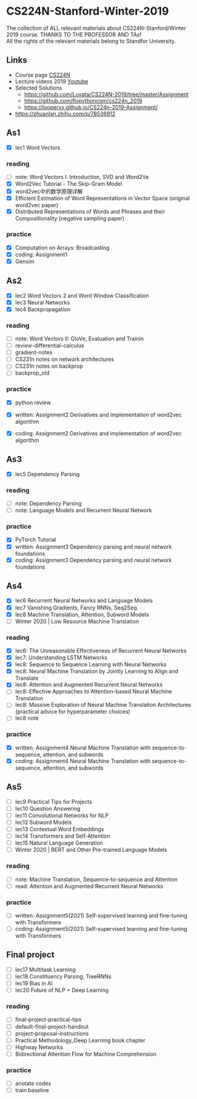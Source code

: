 # CS224N-Stanford-Winter-2019
The collection of ALL relevant materials about CS224N-Stanford/Winter 2019 course. THANKS TO THE PROFESSOR AND TAs!  
All the rights of the relevant materials belong to Standfor University.  

## Links
- Course page [CS224N](http://web.stanford.edu/class/cs224n/)
- Lecture videos 2019 [Youtube](https://www.youtube.com/playlist?list=PLoROMvodv4rOhcuXMZkNm7j3fVwBBY42z)
- Selected Solutions
  - https://github.com/Luvata/CS224N-2019/tree/master/Assignment
  - https://github.com/flypythoncom/cs224n_2019
  - https://looperxx.github.io/CS224n-2019-Assignment/
- https://zhuanlan.zhihu.com/p/78536912

## As1
- [x] lec1 Word Vectors

### reading
- [ ] note: Word Vectors I: Introduction, SVD and Word2Ve
&nbsp;
- [x] Word2Vec Tutorial - The Skip-Gram Model
- [x] word2vec中的数学原理详解
- [x] Efficient Estimation of Word Representations in Vector Space (original word2vec paper)
- [x] Distributed Representations of Words and Phrases and their Compositionality (negative sampling paper)

### practice
- [x] Computation on Arrays: Broadcasting
- [x] coding: Assignment1
- [x] Gensim

## As2
- [x] lec2 Word Vectors 2 and Word Window Classification
- [x] lec3 Neural Networks
- [x] lec4 Backpropagation

### reading
- [ ] note: Word Vectors II: GloVe, Evaluation and Trainin
- [ ] review-differential-calculus
- [ ] gradient-notes
- [ ] CS231n notes on network architectures
- [ ] CS231n notes on backprop
- [ ] backprop_old

### practice
- [x] python review
- [x] written: Assignment2 Derivatives and implementation of word2vec algorithm
- [x] coding: Assignment2 Derivatives and implementation of word2vec algorithm


## As3
- [x] lec5 Dependency Parsing

### reading
- [ ] note: Dependency Parsing 
- [ ] note: Language Models and Recurrent Neural Network

### practice
- [x] PyTorch Tutorial
- [x] written: Assignment3 Dependency parsing and neural network foundations
- [x] coding: Assignment3 Dependency parsing and neural network foundations

## As4
- [x] lec6 Recurrent Neural Networks and Language Models
- [x] lec7 Vanishing Gradients, Fancy RNNs, Seq2Seq
- [x] lec8 Machine Translation, Attention, Subword Models
- [ ] Winter 2020 | Low Resource Machine Translation

### reading
- [x] lec6: The Unreasonable Effectiveness of Recurrent Neural Networks
- [x] lec7: Understanding LSTM Networks
- [x] lec8: Sequence to Sequence Learning with Neural Networks
- [x] lec8: Neural Machine Translation by Jointly Learning to Align and Translate
- [x] lec8: Attention and Augmented Recurrent Neural Networks
- [ ] lec8: Effective Approaches to Attention-based Neural Machine Translation
- [ ] lec8: Massive Exploration of Neural Machine Translation Architectures (practical advice for hyperparameter choices)
- [ ] lec8 note

### practice
- [x] written: Assignment4 Neural Machine Translation with sequence-to-sequence, attention, and subwords
- [x] coding: Assignment4 Neural Machine Translation with sequence-to-sequence, attention, and subwords

## As5
- [ ] lec9 Practical Tips for Projects
- [ ] lec10 Question Answering
- [ ] lec11 Convolutional Networks for NLP
- [ ] lec12 Subword Models
- [ ] lec13 Contextual Word Embeddings
- [ ] lec14 Transformers and Self-Attention
- [ ] lec15 Natural Language Generation
- [ ] Winter 2020 | BERT and Other Pre-trained Language Models

### reading
- [ ] note: Machine Translation, Sequence-to-sequence and Attention
- [ ] read: Attention and Augmented Recurrent Neural Networks

### practice
- [ ] written: Assignment5(2021) Self-supervised learning and fine-tuning with Transformers
- [ ] coding: Assignment5(2021) Self-supervised learning and fine-tuning with Transformers

## Final project
- [ ] lec17 Multitask Learning
- [ ] lec18 Constituency Parsing, TreeRNNs
- [ ] lec19 Bias in AI
- [ ] lec20 Future of NLP + Deep Learning

### reading
- [ ] final-project-practical-tips
- [ ] default-final-project-handout
- [ ] project-proposal-instructions
- [ ] Practical Methodology_Deep Learning book chapter
- [ ] Highway Networks
- [ ] Bidirectional Attention Flow for Machine Comprehension

### practice
- [ ] anotate codes
- [ ] train baseline
